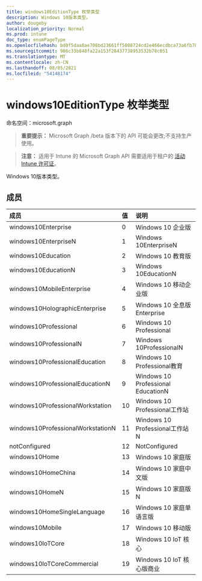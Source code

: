 ```yaml
---
title: windows10EditionType 枚举类型
description: Windows 10版本类型。
author: dougeby
localization_priority: Normal
ms.prod: intune
doc_type: enumPageType
ms.openlocfilehash: bd0f5daa8ae708bd23661ff5088724cd2e466ecdbca73a6fb7b46540a22535e2
ms.sourcegitcommit: 986c33b848fa22a153f28437738953532b78c051
ms.translationtype: MT
ms.contentlocale: zh-CN
ms.lasthandoff: 08/05/2021
ms.locfileid: "54148174"
---
```

# <a name="windows10editiontype-enum-type"></a>windows10EditionType 枚举类型

命名空间：microsoft.graph

> **重要提示：** Microsoft Graph /beta 版本下的 API 可能会更改;不支持生产使用。

> **注意：** 适用于 Intune 的 Microsoft Graph API 需要适用于租户的 [活动 Intune 许可证](https://go.microsoft.com/fwlink/?linkid=839381)。

Windows 10版本类型。

## <a name="members"></a>成员
|成员|值|说明|
|:---|:---|:---|
|windows10Enterprise|0|Windows 10 企业版|
|windows10EnterpriseN|1 |Windows 10EnterpriseN|
|windows10Education|2 |Windows 10 教育版|
|windows10EducationN|3 |Windows 10EducationN|
|windows10MobileEnterprise|4 |Windows 10 移动企业版|
|windows10HolographicEnterprise|5 |Windows 10 全息版 Enterprise|
|windows10Professional|6 |Windows 10 Professional|
|windows10ProfessionalN|7 |Windows 10ProfessionalN|
|windows10ProfessionalEducation|8 |Windows 10 Professional教育|
|windows10ProfessionalEducationN|9 |Windows 10 Professional EducationN|
|windows10ProfessionalWorkstation|10 |Windows 10 Professional工作站|
|windows10ProfessionalWorkstationN|11 |Windows 10 Professional工作站 N|
|notConfigured|12 |NotConfigured|
|windows10Home|13 |Windows 10 家庭版|
|windows10HomeChina|14 |Windows 10 家庭中文版|
|windows10HomeN|15 |Windows 10 家庭版N|
|windows10HomeSingleLanguage|16 |Windows 10 家庭单语言版|
|windows10Mobile|17 |Windows 10 移动版|
|windows10IoTCore|18 |Windows 10 IoT 核心|
|windows10IoTCoreCommercial|19|Windows 10 IoT 核心版商业|





